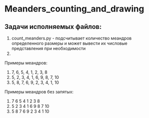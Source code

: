 # Meanders_counting_and_drawing

## Задачи исполняемых файлов:

1. count_meanders.py - подсчитывает количество меандров определенного размеры и может вывести их числовые представления
при необходимости
2. 

Примеры меандров:

1. 7, 6, 5, 4, 1, 2, 3, 8
2. 5, 2, 3, 4, 1, 6, 9, 8, 7, 10
3. 5, 8, 7, 6, 9, 2, 3, 4, 1, 10

Примеры меандров без запятых:

1. 7 6 5 4 1 2 3 8
2. 5 2 3 4 1 6 9 8 7 10
3. 5 8 7 6 9 2 3 4 1 10
